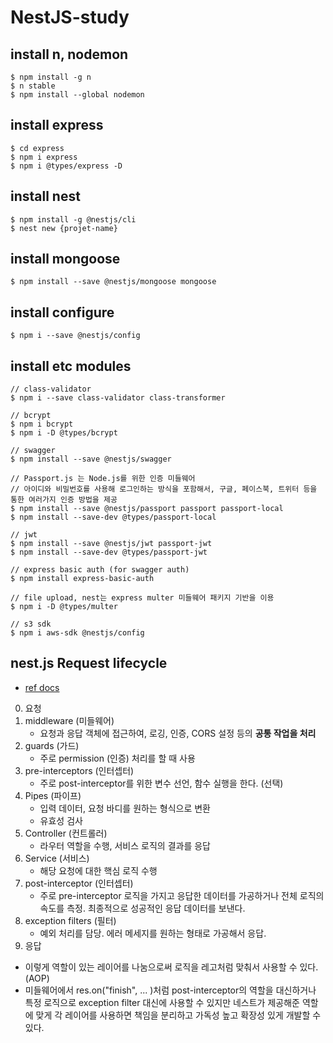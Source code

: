 # NestJS-study

## install n, nodemon

```shell
$ npm install -g n
$ n stable
$ npm install --global nodemon
```

## install express

```shell
$ cd express
$ npm i express
$ npm i @types/express -D
```

## install nest

```shell
$ npm install -g @nestjs/cli
$ nest new {projet-name}
```

## install mongoose

```shell
$ npm install --save @nestjs/mongoose mongoose
```

## install configure

```shell
$ npm i --save @nestjs/config
```

## install etc modules

```shell
// class-validator
$ npm i --save class-validator class-transformer

// bcrypt
$ npm i bcrypt
$ npm i -D @types/bcrypt

// swagger
$ npm install --save @nestjs/swagger

// Passport.js 는 Node.js를 위한 인증 미들웨어
// 아이디와 비밀번호를 사용해 로그인하는 방식을 포함해서, 구글, 페이스북, 트위터 등을 통한 여러가지 인증 방법을 제공
$ npm install --save @nestjs/passport passport passport-local
$ npm install --save-dev @types/passport-local

// jwt
$ npm install --save @nestjs/jwt passport-jwt
$ npm install --save-dev @types/passport-jwt

// express basic auth (for swagger auth)
$ npm install express-basic-auth

// file upload, nest는 express multer 미들웨어 패키지 기반을 이용
$ npm i -D @types/multer

// s3 sdk
$ npm i aws-sdk @nestjs/config
```

## nest.js Request lifecycle

- [ref docs](https://docs.nestjs.com/faq/request-lifecycle)

0. 요청
1. middleware (미들웨어)
   - 요청과 응답 객체에 접근하여, 로깅, 인증, CORS 설정 등의 **공통 작업을 처리**
2. guards (가드)
   - 주로 permission (인증) 처리를 할 때 사용
3. pre-interceptors (인터셉터)
   - 주로 post-interceptor를 위한 변수 선언, 함수 실행을 한다. (선택)
4. Pipes (파이프)
   - 입력 데이터, 요청 바디를 원하는 형식으로 변환
   - 유효성 검사
5. Controller (컨트롤러)
   - 라우터 역할을 수행, 서비스 로직의 결과를 응답
6. Service (서비스)
   - 해당 요청에 대한 핵심 로직 수행
7. post-interceptor (인터셉터)
   - 주로 pre-interceptor 로직을 가지고 응답한 데이터를 가공하거나 전체 로직의 속도를 측정. 최종적으로 성공적인 응답 데이터를 보낸다.
8. exception filters (필터)
   - 예외 처리를 담당. 에러 메세지를 원하는 형태로 가공해서 응답.
9. 응답

- 이렇게 역할이 있는 레이어를 나눔으로써 로직을 레고처럼 맞춰서 사용할 수 있다. (AOP)
- 미들웨어에서 res.on("finish", ... )처럼 post-interceptor의 역할을 대신하거나 특정 로직으로 exception filter 대신에 사용할 수 있지만 네스트가 제공해준 역할에 맞게 각 레이어를 사용하면 책임을 분리하고 가독성 높고 확장성 있게 개발할 수 있다.
